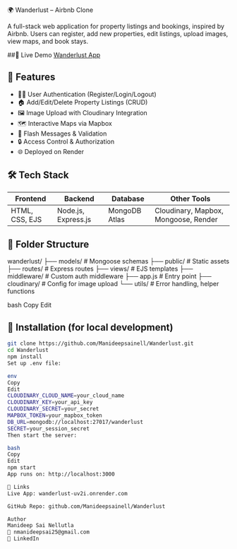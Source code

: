  🌍 Wanderlust – Airbnb Clone

A full-stack web application for property listings and bookings, inspired by Airbnb. Users can register, add new properties, edit listings, upload images, view maps, and book stays.

##🚀 Live Demo
[Wanderlust App](https://wanderlust-uv2i.onrender.com)

## 📌 Features

- 🧑‍💻 User Authentication (Register/Login/Logout)
- 🏠 Add/Edit/Delete Property Listings (CRUD)
- 🖼️ Image Upload with Cloudinary Integration
- 🗺️ Interactive Maps via Mapbox
- 💬 Flash Messages & Validation
- 🔒 Access Control & Authorization
- 🌐 Deployed on Render

## 🛠️ Tech Stack

| Frontend       | Backend       | Database      | Other Tools            |
|----------------|----------------|----------------|-------------------------|
| HTML, CSS, EJS | Node.js, Express.js | MongoDB Atlas | Cloudinary, Mapbox, Mongoose, Render |

## 📁 Folder Structure

wanderlust/
├── models/ # Mongoose schemas
├── public/ # Static assets
├── routes/ # Express routes
├── views/ # EJS templates
├── middleware/ # Custom auth middleware
├── app.js # Entry point
├── cloudinary/ # Config for image upload
└── utils/ # Error handling, helper functions

bash
Copy
Edit

## 🔧 Installation (for local development)

```bash
git clone https://github.com/Manideepsainell/Wanderlust.git
cd Wanderlust
npm install
Set up .env file:

env
Copy
Edit
CLOUDINARY_CLOUD_NAME=your_cloud_name
CLOUDINARY_KEY=your_api_key
CLOUDINARY_SECRET=your_secret
MAPBOX_TOKEN=your_mapbox_token
DB_URL=mongodb://localhost:27017/wanderlust
SECRET=your_session_secret
Then start the server:

bash
Copy
Edit
npm start
App runs on: http://localhost:3000

📎 Links
Live App: wanderlust-uv2i.onrender.com

GitHub Repo: github.com/Manideepsainell/Wanderlust

Author
Manideep Sai Nellutla
📧 nmanideepsai25@gmail.com
🔗 LinkedIn

